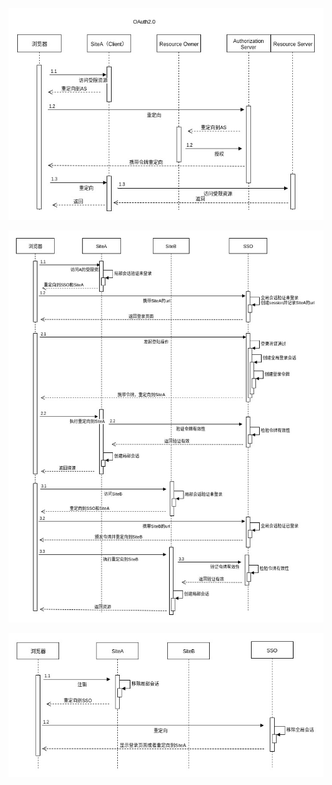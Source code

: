 ![](images/identity-oauth-2.0.jpg)

![](images/identity-sso-login.jpg)

![](images/identity-sso-logout.jpg)

